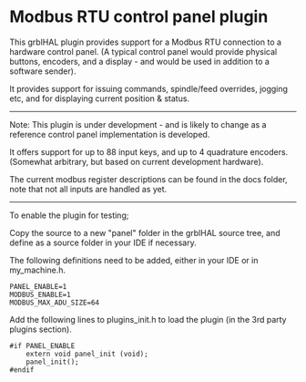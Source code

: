 # Modbus RTU control panel plugin
This grblHAL plugin provides support for a Modbus RTU connection to a hardware control panel. (A typical control panel would provide physical buttons, encoders, and a display - and would be used in addition to a software sender).

It provides support for issuing commands, spindle/feed overrides, jogging etc, and for displaying current position & status.

---
Note: This plugin is under development - and is likely to change as a reference control panel implementation is developed. 

It offers support for up to 88 input keys, and up to 4 quadrature encoders. (Somewhat arbitrary, but based on current development hardware).

The current modbus register descriptions can be found in the docs folder, note that not all inputs are handled as yet.

---
To enable the plugin for testing;

Copy the source to a new "panel" folder in the grblHAL source tree, and define as a source folder in your IDE if necessary.

The following definitions need to be added, either in your IDE or in my_machine.h.

    PANEL_ENABLE=1
    MODBUS_ENABLE=1
    MODBUS_MAX_ADU_SIZE=64

Add the following lines to plugins_init.h to load the plugin (in the 3rd party plugins section).

    #if PANEL_ENABLE
        extern void panel_init (void);
        panel_init();
    #endif
